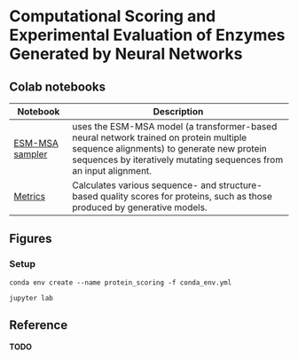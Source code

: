 # Computational Scoring and Experimental Evaluation of Enzymes Generated by Neural Networks



## Colab notebooks

| Notebook | Description |
| -------- | ----------- |
| [ESM-MSA sampler](https://colab.research.google.com/github/seanrjohnson/protein_scoring/blob/main/colab_notebooks/ESM_MSA_sequence_generation.ipynb) | uses the ESM-MSA model (a transformer-based neural network trained on protein multiple sequence alignments) to generate new protein sequences by iteratively mutating sequences from an input alignment. |
| [Metrics](https://github.com/seanrjohnson/protein_scoring/blob/main/colab_notebooks/Protein_Metrics.ipynb) | Calculates various sequence- and structure-based quality scores for proteins, such as those produced by generative models. | 


## Figures

### Setup

```shell
conda env create --name protein_scoring -f conda_env.yml

jupyter lab
```

## Reference

__TODO__

